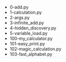 * 0-add.py
* 1-calculation.py
* 2-args.py
* 3-infinite_add.py
* 4-hidden_discovery.py
* 5-variable_load.py
* 100-my_calculator.py
* 101-easy_print.py
* 102-magic_calculation.py
* 103-fast_alphabet.py

